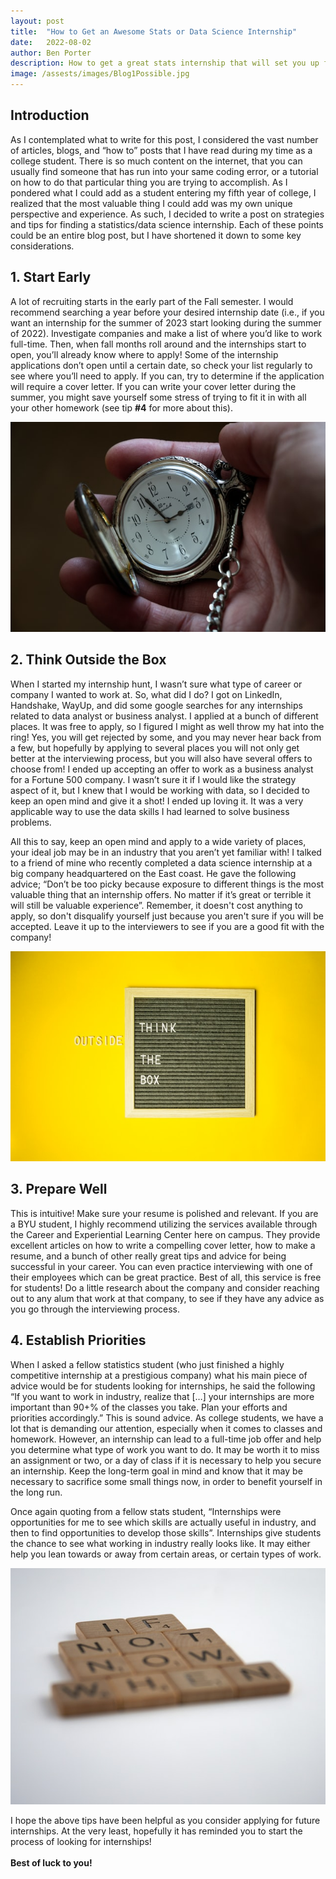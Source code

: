 ```yaml
---
layout: post
title:  "How to Get an Awesome Stats or Data Science Internship"
date:   2022-08-02
author: Ben Porter
description: How to get a great stats internship that will set you up for future success after graduation
image: /assests/images/Blog1Possible.jpg
---
```


## Introduction
As I contemplated what to write for this post, I considered the vast number of articles, blogs, and “how to” posts that I have read during my time as a college student. There is so much content on the internet, that you can usually find someone that has run into your same coding error, or a tutorial on how to do that particular thing you are trying to accomplish. As I pondered what I could add as a student entering my fifth year of college, I realized that the most valuable thing I could add was my own unique perspective and experience. As such, I decided to write a post on strategies and tips for finding a statistics/data science internship. Each of these points could be an entire blog post, but I have shortened it down to some key considerations. 

## 1.	Start Early
A lot of recruiting starts in the early part of the Fall semester. I would recommend searching a year before your desired internship date (i.e., if you want an internship for the summer of 2023 start looking during the summer of 2022). Investigate companies and make a list of where you’d like to work full-time. Then, when fall months roll around and the internships start to open, you’ll already know where to apply! Some of the internship applications don’t open until a certain date, so check your list regularly to see where you’ll need to apply.
If you can, try to determine if the application will require a cover letter. If you can write your cover letter during the summer, you might save yourself some stress of trying to fit it in with all your other homework (see tip **#4** for more about this). 

![Picture of Pocket Watch](https://raw.githubusercontent.com/BenP33/stat386-projects/main/assets/images/Blog1Watch.jpg)

## 2.	Think Outside the Box
When I started my internship hunt, I wasn’t sure what type of career or company I wanted to work at. So, what did I do? I got on LinkedIn, Handshake, WayUp, and did some google searches for any internships related to data analyst or business analyst. I applied at a bunch of different places. It was free to apply, so I figured I might as well throw my hat into the ring! Yes, you will get rejected by some, and you may never hear back from a few, but hopefully by applying to several places you will not only get better at the interviewing process, but you will also have several offers to choose from! I ended up accepting an offer to work as a business analyst for a Fortune 500 company. I wasn’t sure it if I would like the strategy aspect of it, but I knew that I would be working with data, so I decided to keep an open mind and give it a shot! I ended up loving it. It was a very applicable way to use the data skills I had learned to solve business problems. 

All this to say, keep an open mind and apply to a wide variety of places, your ideal job may be in an industry that you aren’t yet familiar with!  I talked to a friend of mine who recently completed a data science internship at a big company headquartered on the East coast. He gave the following advice; “Don’t be too picky because exposure to different things is the most valuable thing that an internship offers. No matter if it’s great or terrible it will still be valuable experience”. Remember, it doesn't cost anything to apply, so don't disqualify yourself just because you aren't sure if you will be accepted. Leave it up to the interviewers to see if you are a good fit with the company!

![Think Outside the Box Picture](https://raw.githubusercontent.com/BenP33/stat386-projects/main/assets/images/Blog1Box.jpg)

## 3.	Prepare Well
This is intuitive! Make sure your resume is polished and relevant. If you are a BYU student, I highly recommend utilizing the services available through the Career and Experiential Learning Center here on campus. They provide excellent articles on how to write a compelling cover letter, how to make a resume, and a bunch of other really great tips and advice for being successful in your career. You can even practice interviewing with one of their employees which can be great practice. Best of all, this service is free for students! Do a little research about the company and consider reaching out to any alum that work at that company, to see if they have any advice as you go through the interviewing process.

## 4.	Establish Priorities
When I asked a fellow statistics student (who just finished a highly competitive internship at a prestigious company) what his main piece of advice would be for students looking for internships, he said the following “If you want to work in industry, realize that […] your internships are more important than 90+% of the classes you take. Plan your efforts and priorities accordingly.” This is sound advice. As college students, we have a lot that is demanding our attention, especially when it comes to classes and homework. However, an internship can lead to a full-time job offer and help you determine what type of work you want to do. It may be worth it to miss an assignment or two, or a day of class if it is necessary to help you secure an internship. Keep the long-term goal in mind and know that it may be necessary to sacrifice some small things now, in order to benefit yourself in the long run. 

Once again quoting from a fellow stats student, “Internships were opportunities for me to see which skills are actually useful in industry, and then to find opportunities to develop those skills”. Internships give students the chance to see what working in industry really looks like. It may either help you lean towards or away from certain areas, or certain types of work. 

![Think Outside the Box Picture](https://raw.githubusercontent.com/BenP33/stat386-projects/main/assets/images/Blog1IfNotNow.jpg)

I hope the above tips have been helpful as you consider applying for future internships. At the very least, hopefully it has reminded you to start the process of looking for internships! 
<br>
<br>
**Best of luck to you!**

<br>
<br>
<br>
<br>
<br>
